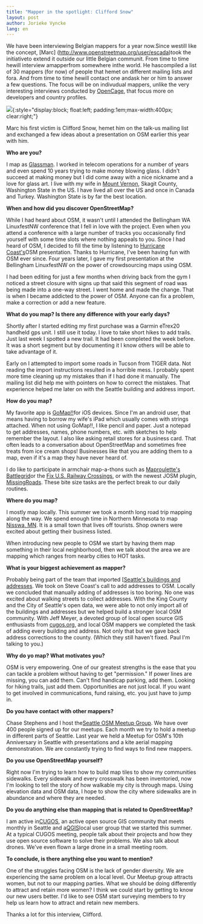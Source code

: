 ```yaml
---
title: "Mapper in the spotlight: Clifford Snow"
layout: post
author: Jorieke Vyncke
lang: en
---
```


We have been interviewing Belgian mappers for a year now.Since westill like the concept, [Marc] (http://www.openstreetmap.org/user/escada)took the initiativeto extend it outside our little Belgian communit. From time to time hewill interview amapperfrom somewhere inthe world. He hascompiled a list of 30 mappers (for now) of people that hemet on different mailing lists and fora. And from time to time hewill contact one andask her or him to answer a few questions. The focus will be on indivudual mappers, unlike the very interesting interviews conducted by [OpenCage](http://blog.opencagedata.com), that focus more on developers and country profiles.

![](https://xian.smugmug.com/OSM/Screenshots/Mapper-of-the-Month/i-RNzmH28/0/O/P1020795_1024.jpg){:style="display:block; float:left; padding:1em;max-width:400px; clear:right;"}


Marc his first victim is Clifford Snow, hemet him on the talk-us mailing list and exchanged a few ideas about a presentation on OSM earlier this year with him.

**Who are you?**

I map as [Glassman](http://www.openstreetmap.org/user/Glassman). I worked in telecom operations for a number of years and even spend 10 years trying to make money blowing glass. I didn't succeed at making money but I did come away with a nice nickname and a love for glass art. I live with my wife in [Mount Vernon](http://www.openstreetmap.org/relation/237865), Skagit County, Washington State in the US. I have lived all over the US and once in Canada and Turkey. Washington State is by far the best location.

**When and how did you discover OpenStreetMap?**

While I had heard about OSM, it wasn't until I attended the Bellingham WA LinuxfestNW conference that I fell in love with the project. Even when you attend a conference with a large number of tracks you occasionally find yourself with some time slots where nothing appeals to you. Since I had heard of OSM, I decided to fill the time by listening to [Hurricane Coast's](http://www.openstreetmap.org/user/HurricaneCoast)OSM presentation. Thanks to Hurricane, I've been having fun with OSM ever since. Four years later, I gave my first presentation at the Bellingham LinuxfestNW on the power of crowdsourcing maps using OSM.

I had been editing for just a few months when driving back from the gym I noticed a street closure with signs up that said this segment of road was being made into a one-way street. I went home and made the change. That is when I became addicted to the power of OSM. Anyone can fix a problem, make a correction or add a new feature.

**What do you map? Is there any difference with your early days?**

Shortly after I started editing my first purchase was a Garmin eTrex20 handheld gps unit. I still use it today. I love to take short hikes to add trails. Just last week I spotted a new trail. It had been completed the week before. It was a short segment but by documenting it I know others will be able to take advantage of it.

Early on I attempted to import some roads in Tucson from TIGER data. Not reading the import instructions resulted in a horrible mess. I probably spent more time cleaning up my mistakes than if I had done it manually. The mailing list did help me with pointers on how to correct the mistakes. That experience helped me later on with the Seattle building and address import.

**How do you map?**

My favorite app is [GoMap!!](http://wiki.openstreetmap.org/wiki/Go_Map!!)for iOS devices. Since I'm an android user, that means having to borrow my wife's iPad which usually comes with strings attached. When not using GoMap!!, I like pencil and paper. Just a notepad to get addresses, names, phone numbers, etc. with sketches to help remember the layout. I also like asking retail stores for a business card. That often leads to a conversation about OpenStreetMap and sometimes free treats from ice cream shops! Businesses like that you are adding them to a map, even if it's a map they have never heard of.

I do like to participate in armchair map-a-thons such as [Maproulette's Battlegrid](http://184.73.220.107/battlegrid/#10/41.8941/-87.7753)or the [Fix U.S. Railway Crossings](http://maproulette.org/#t=fix-railway-crossings), or with the newest JOSM plugin, [MissingRoads](http://wiki.openstreetmap.org/wiki/JOSM/Plugins/MissingRoads). These bite size tasks are the perfect break to our daily routines.

**Where do you map?**

I mostly map locally. This summer we took a month long road trip mapping along the way. We spend enough time in Northern Minnesota to map [Nisswa, MN](http://www.openstreetmap.org/#map=18/46.52051/-94.28875). It is a small town that lives off tourists. Shop owners were excited about getting their business listed.

When introducing new people to OSM we start by having them map something in their local neighborhood, then we talk about the area we are mapping which ranges from nearby cities to HOT tasks.

**What is your biggest achievement as mapper?**

Probably being part of the team that imported [[Seattle's buildings and addresses](http://wiki.openstreetmap.org/wiki/Seattle_Import). We took on Steve Coast's call to add addresses to OSM. Locally we concluded that manually adding of addresses is too boring. No one was excited about walking streets to collect addresses. With the King County and the City of Seattle's open data, we were able to not only import all of the buildings and addresses but we helped build a stronger local OSM community. With Jeff Meyer, a devoted group of local open source GIS enthusiasts from [cugos.org]([http://cugos.org/](http://cugos.org/)), and local OSM mappers we completed the task of adding every building and address. Not only that but we gave back address corrections to the county. (Which they still haven't fixed. Paul I'm talking to you.)

**Why do yo map? What motivates you?**

OSM is very empowering. One of our greatest strengths is the ease that you can tackle a problem without having to get "permission." If power lines are missing, you can add them. Can't find handicap parking, add them. Looking for hiking trails, just add them. Opportunities are not just local. If you want to get involved in communications, fund raising, etc. you just have to jump in.

**Do you have contact with other mappers?**

Chase Stephens and I host the[Seattle OSM Meetup Group](http://www.meetup.com/OpenStreetMap-Seattle/). We have over 400 people signed up for our meetups. Each month we try to hold a meetup in different parts of Seattle. Last year we held a Meetup for OSM's 10th Anniversary in Seattle with presentations and a kite aerial mapping demonstration. We are constantly trying to find ways to find new mappers.

**Do you use OpenStreetMap yourself?**

Right now I'm trying to learn how to build map tiles to show my communities sidewalks. Every sidewalk and every crosswalk has been inventoried, now I'm looking to tell the story of how walkable my city is through maps. Using elevation data and OSM data, I hope to show the city where sidewalks are in abundance and where they are needed. 

**Do you do anything else than mapping that is related to OpenStreetMap?**

I am active in[CUGOS](http://cugos.org/), an active open source GIS community that meets monthly in Seattle and a[QGIS](http://psqgis.org/)local user group that we started this summer. At a typical CUGOS meeting, people talk about their projects and how they use open source software to solve their problems. We also talk about drones. We've even flown a large drone in a small meeting room.

**To conclude, is there anything else you want to mention?**

One of the struggles facing OSM is the lack of gender diversity. We are experiencing the same problem on a local level. Our Meetup group attracts women, but not to our mapping parties. What we should be doing differently to attract and retain more women? I think we could start by getting to know our new users better. I'd like to see OSM start surveying members to try help us learn how to attract and retain new members.

Thanks a lot for this interview, Clifford.
